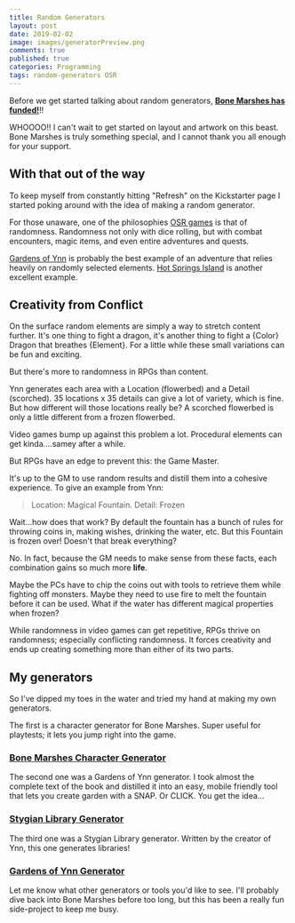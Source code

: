 ```yaml
---
title: Random Generators
layout: post
date: 2019-02-02
image: images/generatorPreview.png
comments: true
published: true
categories: Programming
tags: random-generators OSR 
---
```


Before we get started talking about random generators, [**Bone Marshes has funded!**](https://www.kickstarter.com/projects/464972563/the-bone-marshes-a-hex-mapping-adventure-about-get?ref=user_menu)!!

WHOOOO!! I can't wait to get started on layout and artwork on this beast. Bone Marshes is truly something special, and I cannot thank you all enough for your support.

## With that out of the way

To keep myself from constantly hitting "Refresh" on the Kickstarter page I started poking around with the idea of making a random generator.

For those unaware, one of the philosophies [OSR games](http://0.0.0.0:4000/david/2016/09/my-journey-into-osr) is that of randomness. Randomness not only with dice rolling, but with combat encounters, magic items, and even entire adventures and quests.

[Gardens of Ynn](/david/extremely-interesting-adventures#gardens-of-ynn) is probably the best example of an adventure that relies heavily on randomly selected elements. [Hot Springs Island](/david/2017/10/HotSpringsIsland) is another excellent example.

## Creativity from Conflict

On the surface random elements are simply a way to stretch content further. It's one thing to fight a dragon, it's another thing to fight a {Color} Dragon that breathes {Element}. For a little while these small variations can be fun and exciting. 

But there's more to randomness in RPGs than content. 

Ynn generates each area with a Location (flowerbed) and a Detail (scorched). 35 locations x 35 details can give a lot of variety, which is fine. But how different will those locations really be? A scorched flowerbed is only a little different from a frozen flowerbed. 

Video games bump up against this problem a lot. Procedural elements can get kinda....samey after a while.

But RPGs have an edge to prevent this: the Game Master. 

It's up to the GM to use random results and distill them into a cohesive experience. To give an example from Ynn:

> Location: Magical Fountain. Detail: Frozen

Wait...how does that work? By default the fountain has a bunch of rules for throwing coins in, making wishes, drinking the water, etc. But this Fountain is frozen over! Doesn't that break everything?

No. In fact, because the GM needs to make sense from these facts, each combination gains so much more **life**.

Maybe the PCs have to chip the coins out with tools to retrieve them while fighting off monsters. Maybe they need to use fire to melt the fountain before it can be used. What if the water has different magical properties when frozen?

While randomness in video games can get repetitive, RPGs thrive on randomness; especially conflicting randomness. It forces creativity and ends up creating something more than either of its two parts.

## My generators

So I've dipped my toes in the water and tried my hand at making my own generators.

The first is a character generator for Bone Marshes. Super useful for playtests; it lets you jump right into the game.

### [Bone Marshes Character Generator](/bmchargen)

The second one was a Gardens of Ynn generator. I took almost the complete text of the book and distilled it into an easy, mobile friendly tool that lets you create garden with a SNAP. Or CLICK. You get the idea...

### [Stygian Library Generator](/stygiangenerator)

The third one was a Stygian Library generator. Written by the creator of Ynn, this one generates libraries!

### [Gardens of Ynn Generator](/ynngenerator)

Let me know what other generators or tools you'd like to see. I'll probably dive back into Bone Marshes before too long, but this has been a really fun side-project to keep me busy.